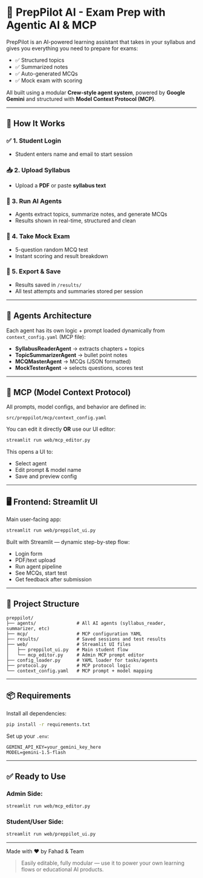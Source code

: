 # 🧠 PrepPilot AI - Exam Prep with Agentic AI & MCP

PrepPilot is an AI-powered learning assistant that takes in your syllabus and gives you everything you need to prepare for exams:

- ✅ Structured topics
- ✅ Summarized notes
- ✅ Auto-generated MCQs
- ✅ Mock exam with scoring

All built using a modular **Crew-style agent system**, powered by **Google Gemini** and structured with **Model Context Protocol (MCP)**.

---

## 🚀 How It Works

### ✅ 1. Student Login
- Student enters name and email to start session

### 📥 2. Upload Syllabus
- Upload a **PDF** or paste **syllabus text**

### 🤖 3. Run AI Agents
- Agents extract topics, summarize notes, and generate MCQs
- Results shown in real-time, structured and clean

### 🧪 4. Take Mock Exam
- 5-question random MCQ test
- Instant scoring and result breakdown

### 💾 5. Export & Save
- Results saved in `/results/`
- All test attempts and summaries stored per session

---

## 🧩 Agents Architecture

Each agent has its own logic + prompt loaded dynamically from `context_config.yaml` (MCP file):

- **SyllabusReaderAgent** → extracts chapters + topics
- **TopicSummarizerAgent** → bullet point notes
- **MCQMasterAgent** → MCQs (JSON formatted)
- **MockTesterAgent** → selects questions, scores test

---

## 🔧 MCP (Model Context Protocol)

All prompts, model configs, and behavior are defined in:

```
src/preppilot/mcp/context_config.yaml
```

You can edit it directly **OR** use our UI editor:

```bash
streamlit run web/mcp_editor.py
```

This opens a UI to:
- Select agent
- Edit prompt & model name
- Save and preview config

---

## 🖥️ Frontend: Streamlit UI

Main user-facing app:
```bash
streamlit run web/preppilot_ui.py
```

Built with Streamlit — dynamic step-by-step flow:
- Login form
- PDF/text upload
- Run agent pipeline
- See MCQs, start test
- Get feedback after submission

---

## 📁 Project Structure

```
preppilot/
├── agents/               # All AI agents (syllabus_reader, summarizer, etc)
├── mcp/                  # MCP configuration YAML
├── results/              # Saved sessions and test results
├── web/                  # Streamlit UI files
│   ├── preppilot_ui.py   # Main student flow
│   └── mcp_editor.py     # Admin MCP prompt editor
├── config_loader.py      # YAML loader for tasks/agents
├── protocol.py           # MCP protocol logic
└── context_config.yaml   # MCP prompt + model mapping
```

---

## 📦 Requirements

Install all dependencies:
```bash
pip install -r requirements.txt
```

Set up your `.env`:
```
GEMINI_API_KEY=your_gemini_key_here
MODEL=gemini-1.5-flash
```

---

## ✅ Ready to Use

### Admin Side:
```bash
streamlit run web/mcp_editor.py
```

### Student/User Side:
```bash
streamlit run web/preppilot_ui.py
```

---

Made with ❤️ by Fahad & Team

> Easily editable, fully modular — use it to power your own learning flows or educational AI products.
